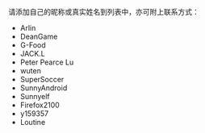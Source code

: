 请添加自己的昵称或真实姓名到列表中，亦可附上联系方式：

- Arlin
- DeanGame
- G-Food
- JACK.L
- Peter Pearce Lu
- wuten
- SuperSoccer
- SunnyAndroid
- Sunnyelf
- Firefox2100
- y159357
- Loutine
